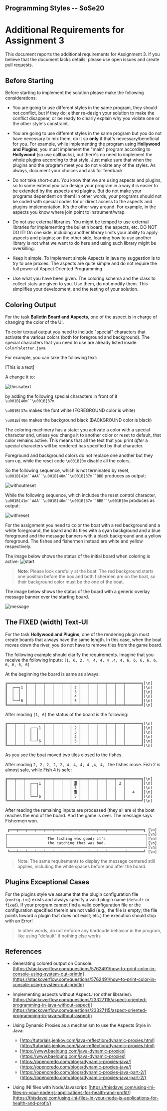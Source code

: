 Programming Styles -- SoSe20
---

# Additional Requirements for Assignment 3
This document reports the additional requirements for Assignment 3. If you believe that the document lacks details, please use open issues and create pull requests.

## Before Starting

Before starting to implement the solution please make the following considerations:

- You are going to use different styles in the same program, they should not conflict, but if they do: either re-design your solution to make the conflict disappear, or be ready to clearly explain why you violate one or the other style's constraint.

- You are going to use different styles in the same program but you do not have necessary to mix them, do it so **only** if that's necessary/beneficial for you. For example, while implementing the program using **Hollywood and Plugins**, you must implement the "main" program according to **Hollywood** (so use callbacks), but there's no need to implement the whole plugins according to that style. Just make sure that when the plugins and the program meet you do not violate any of the styles. As always, document your choices and ask for feedback

- Do not take short-cuts. You know that we are using aspects and plugins, so to some extend you can design your program in a way it is easier to be extended by the aspects and plugins. But do not make your programs dependent on them! In other words, your programs should not be coded with special codes for or direct access to the aspects and plugins implementation. It's the other way around. For example, in the aspects you know where join point to instrument/wrap.

- Do not use external libraries. You might be temped to use external libraries for implementing the bulletin board, the aspects, etc. DO NOT DO IT! On one side, including another library limits your ability to apply aspects and plugins; on the other side, learning how to use another library is not what we want to do here and using such library might be overkilling.

- Keep it simple. To implement simple Aspects in java my suggestion is to try to use proxies. The aspects are quite simple and do not require the full power of Aspect Oriented Programming.

- Use what you have been given. The coloring schema and the class to collect stats are given to you. Use them, do not modify them. This simplifies your development, and the testing of your solution.


## Coloring Output
For the task **Bulletin Board and Aspects**, one of the aspect is in charge of changing the color of the UI.

To color textual output you need to include "special" characters that activate the various colors (both for foreground and background). The special characters that you need to use are already listed inside: `ColorPaletter.java`. 

For example, you can take the following text: 

[This is a text]

A change it to: 

![thisisatext](this_is_a_text_html_output.png "")

by adding the following special characters in front of it `\u001B[40m``\u001B[37m`

`\u001B[37m` makes the font white (FOREGROUND color is white)

`\u001B[40m` makes the background black (BACKGROUND color is black)

The coloring machinery has a state: you activate a color with a special character and, unless you change it to another color or reset to default, that color remains active. This means that all the text that you print *after* a special characters will be rendered has specified by that character. 

Foreground and background colors do not replace one another but they sum up, while the reset code `\u001B[0m` disable all the colors.

So the following sequence, which is not terminated by reset, `\u001B[41m``AAA``\u001B[40m``\u001B[37m``BBB` produces as output:

![withoutreset](colored-message-without-reseting.png "")

While the following sequence, which includes the reset control character, `\u001B[41m``AAA``\u001B[40m``\u001B[37m``BBB``\u001B[0m` produces as output:

![withreset](colored-message-with-reseting.png "")

For the assignment you need to color the boat with a red background and a white foreground, the board and its tiles with a cyan background and a blue foreground and the message banners with a black background and a yellow foreground. The fishes and fishermen instead are white and yellow respectively.

The image below shows the status of the initial board when coloring is active:
![start](colored-start.png "")

> **Note**: Please look carefully at the boat: The red background starts one position before the box and both fishermen are on the boat, so their background color must be the one of the boat.

The image below shows the status of the board with a generic overlay message banner over the starting board.

![message](colored-message.png "")



## The FIXED (width) Text-UI

For the task **Hollywood and Plugins**, one of the rendering plugin must create boards that always have the same length. In this case, when the boat moves down the river, you do not have to remove tiles from the game board.

The following example should clarify the requirements.
Imagine that you receive the following inputs: 
`[1, 6, 2, 4, 4, 4, 4 ,4, 4, 6, 6, 6, 6, 6, 6, 6, 6, 6]`

At the beginning the board is same as always:

```
╔════════╤═══╤═══╤═══╤═══╤═══╤═══╤═══╤═══╤═══╤═══╤═══╤═══════╗[\n]
║  ┌──┐1 │   │   │   │   │   │ 2 │   │   │   │   │   │       ║[\n]
║  │  │  │   │   │   │   │   │ 3 │   │   │   │   │   │       ║[\n]
║  │  │  │   │   │   │   │   │ 4 │   │   │   │   │   │       ║[\n]
║  └──┘6 │   │   │   │   │   │ 5 │   │   │   │   │   │       ║[\n]
╚════════╧═══╧═══╧═══╧═══╧═══╧═══╧═══╧═══╧═══╧═══╧═══╧═══════╝[\n]
```

After reading `[1, 6]` the status of the board is the following:

```
╔═══╤═══╤════════╤═══╤═══╤═══╤═══╤═══╤═══╤═══╤═══╤═══╤═══════╗[\n]
║   │   │  ┌──┐1 │   │   │   │ 2 │   │   │   │   │   │       ║[\n]
║   │   │  │  │  │   │   │   │ 3 │   │   │   │   │   │       ║[\n]
║   │   │  │  │  │   │   │   │ 4 │   │   │   │   │   │       ║[\n]
║   │   │  └──┘6 │   │   │   │ 5 │   │   │   │   │   │       ║[\n]
╚═══╧═══╧════════╧═══╧═══╧═══╧═══╧═══╧═══╧═══╧═══╧═══╧═══════╝[\n]
```

As you see the boat moved two tiles closed to the fishes.

After reading `2, 2, 2, 2, 2, 4, 4, 4, 4 ,4, 4, ` the fishes move. 
Fish 2 is almost safe, while Fish 4 is safe:

```
╔═══╤═══╤════════╤═══╤═══╤═══╤═══╤═══╤═══╤═══╤═══╤═══╤═══════╗[\n]
║   │   │  ┌──┐1 │   │   │   │ ▓ │   │   │   │   │ 2 │       ║[\n]
║   │   │  │  │  │   │   │   │ 3 │   │   │   │   │   │       ║[\n]
║   │   │  │  │  │   │   │   │ ▓ │   │   │   │   │   │   4   ║[\n]
║   │   │  └──┘6 │   │   │   │ 5 │   │   │   │   │   │       ║[\n]
╚═══╧═══╧════════╧═══╧═══╧═══╧═══╧═══╧═══╧═══╧═══╧═══╧═══════╝[\n]
```

After reading the remaining inputs are processed (they all are `6`) the boat reaches the end of the board. And the game is over. The message says Fishermen won.

```
 ╔═══╤═══╤═══╤═══╤═══╤═══╤═══╤═══╤═══╤═══╤═══╤════════╤═══════╗ [\n]
┌──────────────────────────────────────────────────────────────┐[\n]
│                  The fishing was good; it's                  │[\n]
│                  the catching that was bad.                  │[\n]
└──────────────────────────────────────────────────────────────┘[\n]
 ╚═══╧═══╧═══╧═══╧═══╧═══╧═══╧═══╧═══╧═══╧═══╧════════╧═══════╝ [\n]
```

> Note: The same requirements to display the message centered still applies, including the white spaces before and after the board.

## Plugins Exceptional Cases

For the plugins style we assume that the plugin configuration file (`config.ini`) exists and always specify a valid plugin name (`default` or `fixed`). If your program cannot find a valid configuration file or the configuration specified therein are not valid (e.g., the file is empty; the file points toward a plugin that does not exist; etc.) the execution should stop with an Error!

> In other words, do not enforce any hardcode behavior in the program, like using "default" if nothing else works

## References

* Generating colored output on Console. [https://stackoverflow.com/questions/5762491/how-to-print-color-in-console-using-system-out-println](https://stackoverflow.com/questions/5762491/how-to-print-color-in-console-using-system-out-println)

* Implementing aspects without AspectJ (or other libraries). [https://stackoverflow.com/questions/23327115/aspect-oriented-programming-in-java-without-aspectj](https://stackoverflow.com/questions/23327115/aspect-oriented-programming-in-java-without-aspectj)

* Using Dynamic Proxies as a mechanism to use the Aspects Style in Java:
    * [http://tutorials.jenkov.com/java-reflection/dynamic-proxies.html](http://tutorials.jenkov.com/java-reflection/dynamic-proxies.html)
    * [https://www.baeldung.com/java-dynamic-proxies](https://www.baeldung.com/java-dynamic-proxies)
    * [https://opencredo.com/blogs/dynamic-proxies-java/](https://opencredo.com/blogs/dynamic-proxies-java/)
    * [https://opencredo.com/blogs/dynamic-proxies-java-part-2/](https://opencredo.com/blogs/dynamic-proxies-java-part-2/)

* Using INI files with Node/Javascript: [https://thisdavej.com/using-ini-files-in-your-node-js-applications-for-health-and-profit/](https://thisdavej.com/using-ini-files-in-your-node-js-applications-for-health-and-profit/)
